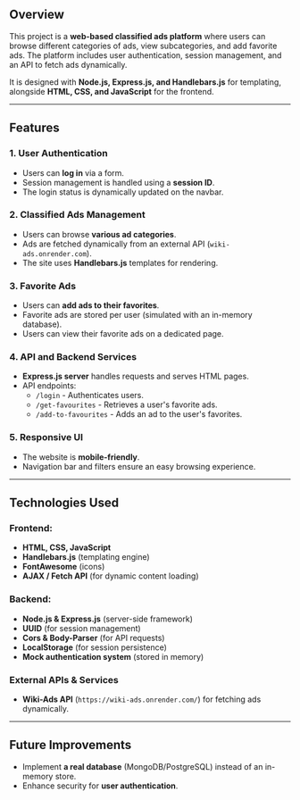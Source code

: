## **Overview**
This project is a **web-based classified ads platform** where users can browse different categories of ads, view subcategories, and add favorite ads. The platform includes user authentication, session management, and an API to fetch ads dynamically.

It is designed with **Node.js, Express.js, and Handlebars.js** for templating, alongside **HTML, CSS, and JavaScript** for the frontend.

---

## **Features**
### **1. User Authentication**
- Users can **log in** via a form.
- Session management is handled using a **session ID**.
- The login status is dynamically updated on the navbar.

### **2. Classified Ads Management**
- Users can browse **various ad categories**.
- Ads are fetched dynamically from an external API (`wiki-ads.onrender.com`).
- The site uses **Handlebars.js** templates for rendering.

### **3. Favorite Ads**
- Users can **add ads to their favorites**.
- Favorite ads are stored per user (simulated with an in-memory database).
- Users can view their favorite ads on a dedicated page.

### **4. API and Backend Services**
- **Express.js server** handles requests and serves HTML pages.
- API endpoints:
  - `/login` - Authenticates users.
  - `/get-favourites` - Retrieves a user's favorite ads.
  - `/add-to-favourites` - Adds an ad to the user's favorites.

### **5. Responsive UI**
- The website is **mobile-friendly**.
- Navigation bar and filters ensure an easy browsing experience.

---

## **Technologies Used**
### **Frontend:**
- **HTML, CSS, JavaScript**
- **Handlebars.js** (templating engine)
- **FontAwesome** (icons)
- **AJAX / Fetch API** (for dynamic content loading)

### **Backend:**
- **Node.js & Express.js** (server-side framework)
- **UUID** (for session management)
- **Cors & Body-Parser** (for API requests)
- **LocalStorage** (for session persistence)
- **Mock authentication system** (stored in memory)

### **External APIs & Services**
- **Wiki-Ads API** (`https://wiki-ads.onrender.com/`) for fetching ads dynamically.

---

## **Future Improvements**
- Implement **a real database** (MongoDB/PostgreSQL) instead of an in-memory store.
- Enhance security for **user authentication**.

